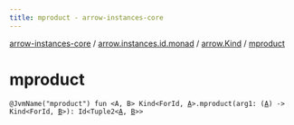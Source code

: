 ```yaml
---
title: mproduct - arrow-instances-core
---
```


[arrow-instances-core](../../index.html) / [arrow.instances.id.monad](../index.html) / [arrow.Kind](index.html) / [mproduct](./mproduct.html)

# mproduct

`@JvmName("mproduct") fun <A, B> Kind<ForId, `[`A`](mproduct.html#A)`>.mproduct(arg1: (`[`A`](mproduct.html#A)`) -> Kind<ForId, `[`B`](mproduct.html#B)`>): Id<Tuple2<`[`A`](mproduct.html#A)`, `[`B`](mproduct.html#B)`>>`